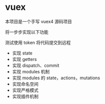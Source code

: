 # vuex
本项目是一个手写 vuex4 源码项目

将一步步实现以下功能

测试使用 token 将代码提交到远程

- 实现 state
- 实现 getters
- 实现 dispatch、commit
- 实现 modules 机制
- 实现 modules 的 state，actions，mutations
- 实现命名空间
- 实现严格模式
- 实现插件机制
